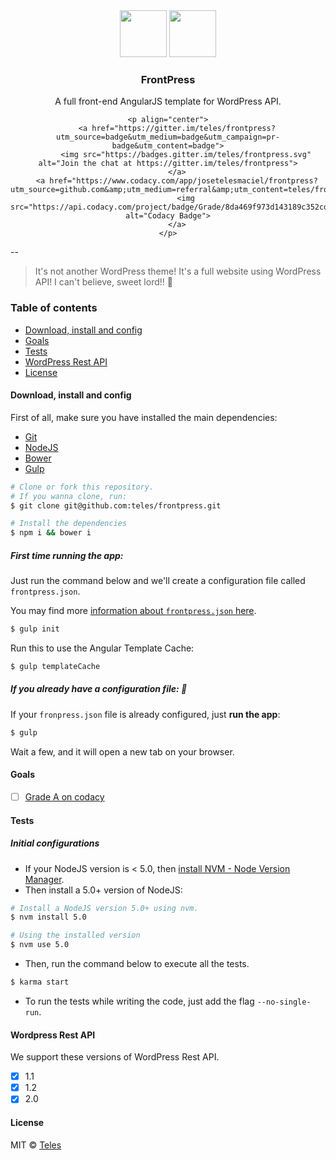 <div align="center">
    <img src="https://github.com/alisonmonteiro/frontpress/blob/master/media/logo-angular.png" height="75">
    <img src="https://github.com/alisonmonteiro/frontpress/blob/master/media/logo-wordpress.png" height="75">
    <h3 align="center">FrontPress</h3>
    <p align="center">A full front-end AngularJS template for WordPress API.<p>

    <p align="center">
        <a href="https://gitter.im/teles/frontpress?utm_source=badge&utm_medium=badge&utm_campaign=pr-badge&utm_content=badge">
            <img src="https://badges.gitter.im/teles/frontpress.svg" alt="Join the chat at https://gitter.im/teles/frontpress">
        </a>
        <a href="https://www.codacy.com/app/josetelesmaciel/frontpress?utm_source=github.com&amp;utm_medium=referral&amp;utm_content=teles/frontpress&amp;utm_campaign=Badge_Grade">
            <img src="https://api.codacy.com/project/badge/Grade/8da469f973d143189c352cdd852d23ca" alt="Codacy Badge">
        </a>
    </p>
</div>

--
> It's not another WordPress theme! It's a full website using WordPress API! I can't believe, sweet lord!! :raised_hands:

### Table of contents
- [Download, install and config](#download-install-and-config)
- [Goals](#goals)
- [Tests](#tests)
- [WordPress Rest API](#wordpress-rest-api)
- [License](#license)

#### Download, install and config

First of all, make sure you have installed the main dependencies:

- [Git](https://git-scm.com/downloads)
- [NodeJS](https://nodejs.org/en/download/)
- [Bower](https://bower.io/#install-bower)
- [Gulp](https://github.com/gulpjs/gulp/blob/master/docs/getting-started.md#1-install-gulp-globally)

```bash
# Clone or fork this repository. 
# If you wanna clone, run:
$ git clone git@github.com:teles/frontpress.git

# Install the dependencies
$ npm i && bower i
```

##### First time running the app:

Just run the command below and we'll create a configuration file called `frontpress.json`.

You may find more [information about `frontpress.json` here](https://github.com/teles/frontpress/wiki/frontpress.json).

```bash
$ gulp init
```

Run this to use the Angular Template Cache:

```bash
$ gulp templateCache
```

##### If you already have a configuration file: :tada:

If your `fronpress.json` file is already configured, just **run the app**:

```bash
$ gulp
```

Wait a few, and it will open a new tab on your browser.

#### Goals

- [ ] [Grade A on codacy](https://github.com/teles/frontpress/projects/2)


#### Tests

##### Initial configurations

- If your NodeJS version is < 5.0, then [install NVM - Node Version Manager](https://github.com/creationix/nvm/blob/master/README.markdown#installation).
- Then install a 5.0+ version of NodeJS:

```bash
# Install a NodeJS version 5.0+ using nvm.
$ nvm install 5.0

# Using the installed version
$ nvm use 5.0
```

- Then, run the command below to execute all the tests.

```bash
$ karma start
```

- To run the tests while writing the code, just add the flag `--no-single-run`.

#### Wordpress Rest API

We support these versions of WordPress Rest API.

- [x] 1.1
- [x] 1.2
- [x] 2.0

#### License

MIT © [Teles](https://github.com/teles)
